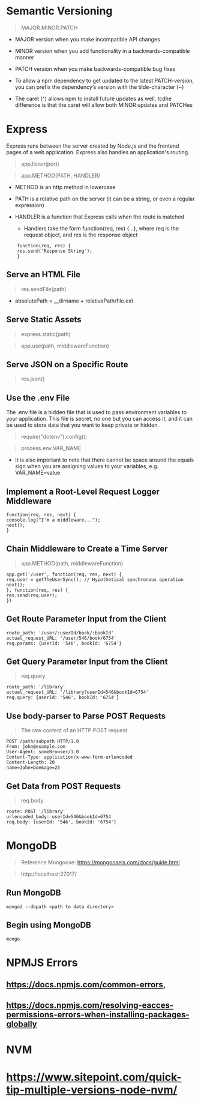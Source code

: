 # Semantic Versioning

>MAJOR.MINOR.PATCH

- MAJOR version when you make incompatible API changes
    
- MINOR version when you add functionality in a backwards-compatible manner
    
- PATCH version when you make backwards-compatible bug fixes
    
- To allow a npm dependency to get updated to the latest PATCH-version, you can prefix the dependency’s version with the tilde-character (~)
    
- The caret (^) allows npm to install future updates as well, tcdhe difference is that the caret will allow both MINOR updates and PATCHes

# Express

Express runs between the server created by Node.js and the frontend pages of a web application. Express also handles an application's routing.

>app.listen(port)

>app.METHOD(PATH, HANDLER)

- METHOD is an http method in lowercase
  
- PATH is a relative path on the server (it can be a string, or even a regular expression)
  
- HANDLER is a function that Express calls when the route is matched
  - Handlers take the form function(req, res) {...}, where req is the request object, and res is the response object
```
    function(req, res) {
    res.send('Response String');
    }
```

## Serve an HTML File

>res.sendFile(path)

- absolutePath = __dirname + relativePath/file.ext

## Serve Static Assets

>express.static(path)

>app.use(path, middlewareFunction)

## Serve JSON on a Specific Route

>res.json()

## Use the .env File

The .env file is a hidden file that is used to pass environment variables to your application. This file is secret, no one but you can access it, and it can be used to store data that you want to keep private or hidden.

>require("dotenv").config();

>process.env.VAR_NAME

- It is also important to note that there cannot be space around the equals sign when you are assigning values to your variables, e.g. VAR_NAME=value

## Implement a Root-Level Request Logger Middleware

```
function(req, res, next) {
console.log("I'm a middleware...");
next();
}
```

## Chain Middleware to Create a Time Server

>app.METHOD(path, middlewareFunction)

```
app.get('/user', function(req, res, next) {
req.user = getTheUserSync(); // Hypothetical synchronous operation
next();
}, function(req, res) {
res.send(req.user);
})
```

## Get Route Parameter Input from the Client

```
route_path: '/user/:userId/book/:bookId'
actual_request_URL: '/user/546/book/6754' 
req.params: {userId: '546', bookId: '6754'}
```

## Get Query Parameter Input from the Client

>req.query

```
route_path: '/library'
actual_request_URL: '/library?userId=546&bookId=6754' 
req.query: {userId: '546', bookId: '6754'}
```

## Use body-parser to Parse POST Requests

>The raw content of an HTTP POST request

```
POST /path/subpath HTTP/1.0
From: john@example.com
User-Agent: someBrowser/1.0
Content-Type: application/x-www-form-urlencoded
Content-Length: 20
name=John+Doe&age=25
```

## Get Data from POST Requests

>req.body

```
route: POST '/library'
urlencoded_body: userId=546&bookId=6754 
req.body: {userId: '546', bookId: '6754'}
```
# MongoDB

>Reference Mongoose: https://mongoosejs.com/docs/guide.html

>http://localhost:27017/

## Run MongoDB

```
mongod --dbpath <path to data directory>
```

## Begin using MongoDB

```
mongo
```

# NPMJS Errors

## https://docs.npmjs.com/common-errors, 
## https://docs.npmjs.com/resolving-eacces-permissions-errors-when-installing-packages-globally

# NVM

# https://www.sitepoint.com/quick-tip-multiple-versions-node-nvm/